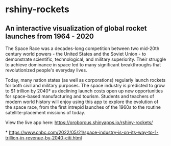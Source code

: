 # rshiny-rockets
## An interactive visualization of global rocket launches from 1964 - 2020

The Space Race was a decades-long competition between two mid-20th century world powers - the United States and the Soviet Union - to demonstrate scientific, technological, and military superiority. Their struggle to achieve dominance in space led to many significant breakthroughs that revolutionized people's everyday lives. 

Today, many nation states (as well as corporations) regularly launch rockets for both civil and military purposes. The space industry is predicted to grow to $1 trillion by 2040* as declining launch costs open up new opportunities for space-based manufacturing and tourism. Students and teachers of modern world history will enjoy using this app to explore the evolution of the space race, from the first intrepid launches of the 1960s to the routine satellite-placement missions of today.

View the live app here: https://oroborous.shinyapps.io/rshiny-rockets/

\* https://www.cnbc.com/2022/05/21/space-industry-is-on-its-way-to-1-trillion-in-revenue-by-2040-citi.html
